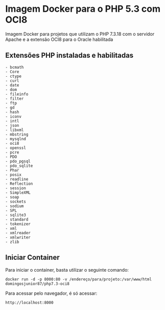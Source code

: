 # Imagem Docker para o PHP 5.3 com OCI8

Imagem Docker para projetos que utilizam o PHP 7.3.18 com o servidor Apache e a extensão OCI8 para o Oracle habilitada

## Extensões PHP instaladas e habilitadas
    - bcmath
    - Core
    - ctype
    - curl
    - date
    - dom
    - fileinfo
    - filter
    - ftp
    - gd
    - hash
    - iconv
    - intl
    - json
    - libxml
    - mbstring
    - mysqlnd
    - oci8
    - openssl
    - pcre
    - PDO
    - pdo_pgsql
    - pdo_sqlite
    - Phar
    - posix
    - readline
    - Reflection
    - session
    - SimpleXML
    - soap
    - sockets
    - sodium
    - SPL
    - sqlite3
    - standard
    - tokenizer
    - xml
    - xmlreader
    - xmlwriter
    - zlib

## Iniciar Container
Para iniciar o container, basta utilizar o seguinte comando:

    docker run -d -p 8000:80 -v /endereço/para/projeto:/var/www/html domingosjunior87/php7.3-oci8

Para acessar pelo navegador, é só acessar:

    http://localhost:8000
